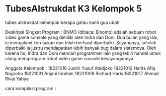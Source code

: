 # TubesAlstrukdat K3 Kelompok 5
tubes alstrukdat kelompok berapa gatau nanti gua ubah

Deskripsi Singkat Program :
BNMO (dibaca: Binomo) adalah sebuah robot video game console yang dimiliki oleh Indra dan Doni. Dua bulan yang lalu, ia mengalami kerusakan dan telah berhasil diperbaiki. Sayangnya, setelah diperbaiki ia justru mendapatkan lebih banyak bug dalam sistemnya. Oleh karena itu, Indra dan Doni mencari programmer lain yang lebih handal untuk ulang memprogram robot video game console kesayangannya.

Anggota Kelompok :
18221016	Justin Yusuf Abidjoko
18221012	Harits Afiq Nugroho
18221031	Anjani Ibrahim
18221006	Richard Haris
18221017	Ahmad Rivai Yahya

cara kompilasi program :
